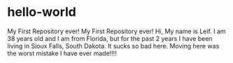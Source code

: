 # hello-world
My First Repository ever!
My First Repository ever! Hi, My name is Leif. I am 38 years old and I am from Florida, but for the past 2 years I have been living in Sioux Falls, South Dakota. It sucks so bad here. Moving here was the worst mistake I have ever made!!!!
